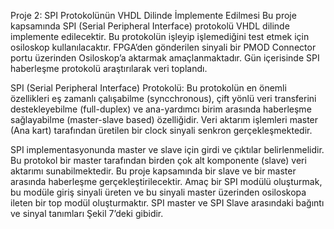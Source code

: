Proje 2: SPI Protokolünün VHDL Dilinde İmplemente Edilmesi 
	Bu proje kapsamında SPI (Serial Peripheral Interface) protokolü VHDL dilinde implemente edilecektir. Bu protokolün işleyip işlemediğini test etmek için osiloskop kullanılacaktır. FPGA’den gönderilen sinyali bir PMOD Connector portu üzerinden Osiloskop’a aktarmak amaçlanmaktadır. Gün içerisinde SPI haberleşme protokolü araştırılarak veri toplandı. 

SPI (Serial Peripheral Interface) Protokolü:
	Bu protokolün en önemli özellikleri eş zamanlı çalışabilme (syncchronous), çift yönlü veri transferini destekleyebilme (full-duplex) ve ana-yardımcı birim arasında haberleşme sağlayabilme (master-slave based) özelliğidir. Veri aktarım işlemleri master (Ana kart) tarafından üretilen bir clock sinyali senkron gerçekleşmektedir.

SPI implementasyonunda master ve slave için girdi ve çıktılar belirlenmelidir. Bu protokol bir master tarafından birden çok alt komponente (slave) veri aktarımı sunabilmektedir. Bu proje kapsamında bir slave ve bir master arasında haberleşme gerçekleştirilecektir. Amaç bir SPI modülü oluşturmak, bu modüle giriş sinyali üreten ve bu sinyali master üzerinden osiloskopa ileten bir top modül oluşturmaktır. SPI master ve SPI Slave arasındaki bağıntı ve sinyal tanımları Şekil 7’deki gibidir. 


